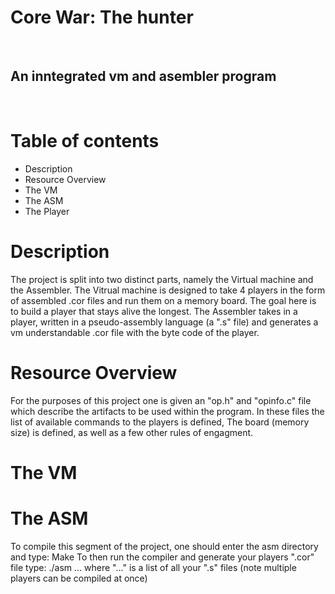 <h1>Core War: The hunter</h1><br/>
<h2>An inntegrated vm and asembler program</h2><br/>

<h1>Table of contents</h1>
<ul>
  <li>Description</li>
  <li>Resource Overview</li>
  <li>The VM </li>
  <li>The ASM </li>
  <li>The Player </li>
</ul>
<h1 id="Description">Description</h1>
<p>
  The project is split into two distinct parts, namely the Virtual machine and the Assembler. The Vitrual machine is 
  designed to take 4 players in the form of assembled .cor files and run them on a memory board. The goal here is to build
  a player that stays alive the longest.
  The Assembler takes in a player, written in a pseudo-assembly language (a ".s" file) and generates a vm understandable .cor file
  with the byte code of the player.
</p>
<h1 id="Resources">Resource Overview</h1>
<p>
  For the purposes of this project one is given an "op.h" and "opinfo.c" file which describe the artifacts to be used within the
  program. In these files the list of available commands to the players is defined, The board (memory size) is defined, as well
  as a few other rules of engagment.
</p>
<h1 id = "VM">The VM</h1>
<p>
</p>
<h1 id = "ASM">The ASM</h1>
<p>
  To compile this segment of the project, one should enter the asm directory and type:
  Make
  To then run the compiler and generate your players ".cor" file type:
  ./asm ...
  where "..." is a list of all your ".s" files (note multiple players can be compiled at once)
  
</p>
